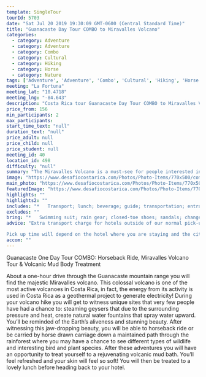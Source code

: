 ```yaml
---
template: SingleTour
tourId: 5703
date: "Sat Jul 20 2019 19:30:09 GMT-0600 (Central Standard Time)"
title: "Guanacaste Day Tour COMBO to Miravalles Volcano"
categories: 
  - category: Adventure
  - category: Adventure
  - category: Combo
  - category: Cultural
  - category: Hiking
  - category: Horse
  - category: Nature
tags: ['Adventure', 'Adventure', 'Combo', 'Cultural', 'Hiking', 'Horse', 'Nature']
meeting: "La Fortuna"
meeting_lat: "10.4718"
meeting_lng: "-84.643"
description: "Costa Rica tour Guanacaste Day Tour COMBO to Miravalles Volcano, id 5703"
price_from: 156
min_participants: 2
max_participants: 
start_time_text: "null"
duration_text: "null"
price_adult: null
price_child: null
price_student: null
meeting_id: 40
location_id: 498
difficulty: "null"
summary: "The Miravalles Volcano is a must-see for people interested in seeing real volcanic activity. The bubbling mud and stunning geysers will make this trip an unforgettable highlight of your vacation in Costa Rica! You will also have a chance to horseback ride and pamper yourself with a rejuvenating volcanic mud bath and delicious lunch! This is a true off the beaten path adventure."
image: "https://www.desafiocostarica.com/Photos/Photo-Items/770x500/combo-tour---guanacaste---horseback-riding--miravalles-volcano--body-treatment-2.jpg"
main_photo: "https://www.desafiocostarica.com/Photos/Photo-Items/770x500/combo-tour---guanacaste---horseback-riding--miravalles-volcano--body-treatment-2.jpg"
featuredImage: "https://www.desafiocostarica.com/Photos/Photo-Items/770x500/combo-tour---guanacaste---horseback-riding--miravalles-volcano--body-treatment-2.jpg"
highlights: ""
highlights2: ""
includes: "*   Transport; lunch; beverage; guide; transportation; entrance fee to the park"
excludes: ""
bring: "*   Swimming suit; rain gear; closed-toe shoes; sandals; change of clothing; binoculars; camera; sun block; bug repellent; hat"
advice: "Extra transport charge for hotels outside of our normal pick-up zone. Please inquire to confirm hotel pick-up time and pricing. For Nosara or Punta Islita Beaches: extra charge $30. Departures for tours out of Guanacaste (these times will vary slightly depending on hotel location) Zone 1: Papagayo, Hermosa, Panama, El Coco, Ocotal, Liberia, Four Seasons Departs at 7:15am Zone 2: Brasilito, Langosta, Tamarindo, Conchal, Flamingo, Potrero, Huacas Departs at 6:20am Zone 3: Playa Grande, Hda. Pinilla, Avellanas, Sugar Beach Departs at 6:30am

Pick up time will depend on the hotel where you are staying and the city you are coming from. Please be ready 5 minutes before the assigned time. In the event of any inconvenience at the pick up, please call us immediately: (506)2479-0020. We have a 48-hour cancellation policy."
accom: ""
---
```

Guanacaste One Day Tour COMBO: Horseback Ride, Miravalles Volcano Tour & Volcanic Mud Body Treatment

About a one-hour drive through the Guanacaste mountain range you will find the majestic Miravalles volcano. This colossal volcano is one of the most active volcanoes in Costa Rica, in fact, the energy from its activity is used in Costa Rica as a geothermal project to generate electricity! During your volcano hike you will get to witness unique sites that very few people have had a chance to: steaming geysers that due to the surrounding pressure and heat, create natural water fountains that spray water upward. You’ll be reminded of the Earth’s aliveness and stunning beauty. After witnessing this jaw-dropping beauty, you will be able to horseback ride or be carried by horse drawn carriage down a maintained path through the rainforest where you may have a chance to see different types of wildlife and interesting bird and plant species. After these adventures you will have an opportunity to treat yourself to a rejuvenating volcanic mud bath. You’ll feel refreshed and your skin will feel so soft! You will then be treated to a lovely lunch before heading back to your hotel.